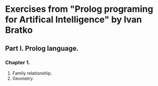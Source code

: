 # Exercises from "Prolog programing for Artifical Intelligence" by Ivan Bratko

## Part I. Prolog language.

### Chapter 1.

1. Family relationship.
2. Geometry.